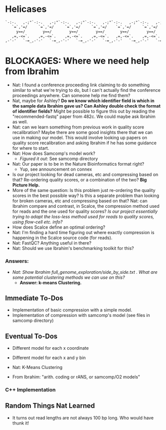 # Helicases

```txt
`-:-.   ,-;"`-:-.   ,-;"`-:-.   ,-;"`-:-.   ,-;"`-:-.   ,-;"`-:-.   ,-;"`-:-.   ,-;"`-:-.   ,-;"
   `=`,'=/     `=`,'=/     `=`,'=/     `=`,'=/    `=`,'=/     `=`,'=/     `=`,'=/     `=`,'=/
     y==/        y==/        y==/        y==/       y==/        y==/        y==/        y==/
   ,=,-<=`.    ,=,-<=`.    ,=,-<=`.    ,=,-<=`.   ,=,-<=`.    ,=,-<=`.    ,=,-<=`.    ,=,-<=`.
,-'-'   `-=_,-'-'   `-=_,-'-'   `-=_,-'-'   `-=_,-'-'   `-=_,-'-'   `-=_,-'-'   `-=_,-'-'   `-=_
```

# BLOCKAGES: Where we need help from Ibrahim

- Nat: I found a conference proceeding link claiming to do something similar to what we're trying to do, but I can't actually find the conference proceedings anywhere. Can someone help me find them?
- Nat, maybe for Ashley? **Do we know which identifier field is which in the sample data Ibrahim gave us? Can Ashley double check the format of identifier fields?** Might be possible to figure this out by reading the "recommended-fastq" paper from 482c. We could maybe ask Ibrahim as well.
- Nat: can we learn something from previous work in quality score recalibration? Maybe there are some good insights there that we can use in making our model. This would involve looking up papers on quality score recalibration and asking Ibrahim if he has some guidance for where to start.
- Nat: How does Samcomp's model work?
	- *Figured it out*: See samcomp directory
- Nat: Our paper is to be in the Nature Bioinformatics format right?
	- Yup, see announcement on connex
- Is our project looking for dead cameras, etc and compressing based on that? Re-ordering quality scores, or a combination of the two? **Big Picture Help.**
- More of the same question: Is this problem just re-ordering the quality scores in the best possible way? Is this a separate problem than looking for broken cameras, etc and compressing based on that? Nat: can Ibrahim compare and contrast, in Scalce, the compression method used for reads and the one used for quality scores? *Is our project essentially trying to adapt the loss-less method used for reads to quality scores, using flow-cell etc. info?*
- How does Scalce define an optimal ordering?
- Nat: I'm finding a hard time figuring out where exactly compression is happening in the Scalce source code (for reads).
- Nat: FastQC? Anything useful in there?
- Nat: Should we use Ibrahim's benchmarking toolkit for this?

### Answers:

- *Nat: Show Ibrahim full_genome_exploration/side_by_side.txt . What are some potential clustering methods we can use on this?*
    - **Answer: k-means Clustering.**

## Immediate To-Dos

- Implementation of basic compression with a simple model.
- Implementation of compression with samcomp's model (see files in samcomp directory)

## Eventual To-Dos

- Different model for each x coordinate
- Different model for each x and y bin

- Nat: K-Means Clustering

- From Ibrahim: "arith. coding or rANS, or samcomp/O2 models"

### C++ Implementation

## Random Things Nat Learned

- It turns out read lengths are not always 100 bp long. Who would have thunk it!

